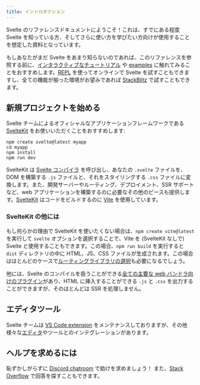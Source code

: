 ```yaml
---
title: イントロダクション
---
```


Svelte のリファレンスドキュメントにようこそ！これは、すでにある程度 Svelte を知っている方、そしてさらに使い方を学びたい方向けが使用することを想定した資料となっています。

もしあなたがまだ Svelte をあまり知らないのであれば、このリファレンスを参照する前に、[インタラクティブなチュートリアル](https://learn.svelte.jp) や [examples](/examples) に触れてみることをおすすめします。[REPL](/repl) を使ってオンラインで Svelte を試すこともできますし、全ての機能が揃った環境がお望みであれば [StackBlitz](https://sveltekit.new) で試すこともできます。

## 新規プロジェクトを始める <!--start-a-new-project-->

Svelte チームによるオフィシャルなアプリケーションフレームワークである [SvelteKit](https://kit.svelte.jp/) をお使いいただくことをおすすめします:

```
npm create svelte@latest myapp
cd myapp
npm install
npm run dev
```

SvelteKit は [Svelte コンパイラ](https://www.npmjs.com/package/svelte) を呼び出し、あなたの `.svelte` ファイルを、DOM を構築する `.js` ファイルと、それをスタイリングする `.css` ファイルに変換します。また、開発サーバーやルーティング、デプロイメント、SSR サポートなど、web アプリケーションを構築するのに必要なその他のピースも提供します。[SvelteKit](https://kit.svelte.jp/) はコードをビルドするのに [Vite](https://vitejs.dev/) を使用しています。

### SvelteKit の他には <!--alternatives-to-sveltekit-->

もし何らかの理由で SvelteKit を使いたくない場合は、`npm create vite@latest` を実行して `svelte` オプションを選択することで、Vite を (SvelteKit なしで) Svelte と使用することもできます。この場合、`npm run build` を実行すると `dist` ディレクトリの中に HTML、JS、CSS ファイルが生成されます。この場合はほとんどのケースで[ルーティングライブラリの選択](/faq#is-there-a-router)も必要になるでしょう。

他には、Svelte のコンパイルを扱うことができる[全ての主要な web バンドラ向けのプラグイン](https://sveltesociety.dev/tools#bundling)があり、HTML に挿入することができる `.js` と `.css` を出力することができますが、そのほとんどは SSR を処理しません。

## エディタツール <!--editor-tooling-->

Svelte チームは [VS Code extension](https://marketplace.visualstudio.com/items?itemName=svelte.svelte-vscode) をメンテナンスしておりますが、その他様々な[エディタ](https://sveltesociety.dev/tools#editor-support)やツールとのインテグレーションがあります。

## ヘルプを求めるには <!--getting-help-->

恥ずかしがらずに [Discord chatroom](https://svelte.dev/chat) で助けを求めましょう！ また、[Stack Overflow](https://stackoverflow.com/questions/tagged/svelte) で回答を探すこともできます。
